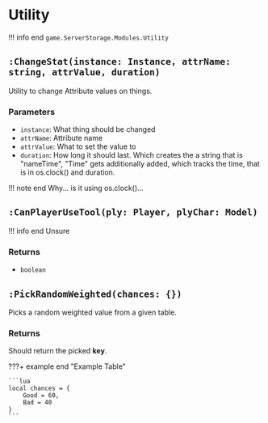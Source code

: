 # Utility
!!! info end
    ``game.ServerStorage.Modules.Utility``


## `:ChangeStat(instance: Instance, attrName: string, attrValue, duration)`
Utility to change Attribute values on things.

### Parameters
* ``instance``: What thing should be changed
* ``attrName``: Attribute name
* ``attrValue``: What to set the value to
* ``duration``: How long it should last. Which creates the a string that is "nameTime", "Time" gets additionally added, which tracks the time, that is in os.clock() and duration.

!!! note end
    Why... is it using os.clock()...


## `:CanPlayerUseTool(ply: Player, plyChar: Model)`
!!! info end
    Unsure

### Returns
* ``boolean``


## `:PickRandomWeighted(chances: {})`

Picks a random weighted value from a given table.

### Returns
Should return the picked **key**.

???+ example end "Example Table"

    ```lua
    local chances = {
        Good = 60,
        Bad = 40
    }
    ```